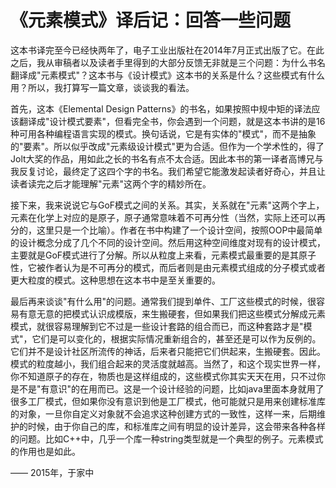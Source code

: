 # 《元素模式》译后记：回答一些问题

这本书译完至今已经快两年了，电子工业出版社在2014年7月正式出版了它。在此之后，我从审稿者以及读者手里得到的大部分反馈无非就是三个问题：为什么书名翻译成"元素模式"？这本书与《设计模式》这本书的关系是什么？这些模式有什么用？所以，我打算写一篇文章，谈谈我的看法。

首先，这本《Elemental Design Patterns》的书名，如果按照中规中矩的译法应该翻译成"设计模式要素"，但看完全书，你会遇到一个问题，就是这本书讲的是16 种可用各种编程语言实现的模式。换句话说，它是有实体的"模式"，而不是抽象的"要素"。所以似乎改成"元素级设计模式"更为合适。但作为一个学术性的，得了Jolt大奖的作品，用如此之长的书名有点不太合适。因此本书的第一译者高博兄与我反复讨论，最终定了这四个字的书名。我们希望它能激发起读者好奇心，并且让读者读完之后才能理解"元素"这两个字的精妙所在。

接下来，我来说说它与GoF模式之间的关系。其实，关系就在"元素"这两个字上，元素在化学上对应的是原子，原子通常意味着不可再分性（当然，实际上还可以再分的，这里只是一个比喻）。作者在书中构建了一个设计空间，按照OOP中最简单的设计概念分成了几个不同的设计空间。然后用这种空间维度对现有的设计模式，主要就是GoF模式进行了分解。所以从粒度上来看，元素模式最重要的是其原子性，它被作者认为是不可再分的模式，而后者则是由元素模式组成的分子模式或者更大粒度的模式。这种思想在这本书中是至关重要的。

最后再来谈谈"有什么用"的问题。通常我们提到单件、工厂这些模式的时候，很容易有意无意的把模式认识成模版，来生搬硬套，但如果我们把这些模式分解成元素模式，就很容易理解到它不过是一些设计套路的组合而已，而这种套路才是"模式"，它们是可以变化的，根据实际情况重新组合的，甚至还是可以作为反例的。它们并不是设计社区所流传的神话，后来者只能把它们供起来，生搬硬套。因此。模式的粒度越小，我们组合起来的灵活度就越高。当然了，和这个现实世界一样，你不知道原子的存在，物质也是这样组成的，这些模式你其实天天在用，只不过你是不是"有意识"的在用而已。这是一个设计经验的问题，比如java里面本身就用了很多工厂模式，但如果你没有意识到他是工厂模式，他可能就只是用来创建标准库的对象，一旦你自定义对象就不会追求这种创建方式的一致性，这样一来，后期维护的时候，由于你自己的库，和标准库之间有明显的设计差异，这会带来各种各样的问题。比如C++中，几乎一个库一种string类型就是一个典型的例子。元素模式的作用也是如此。

—— 2015年，于家中